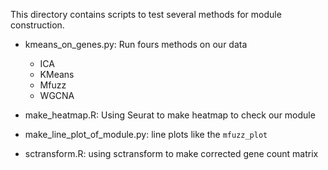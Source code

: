 This directory contains scripts to test several methods for module construction.

- kmeans_on_genes.py: Run fours methods on our data 
    - ICA
    - KMeans
    - Mfuzz
    - WGCNA
    
- make_heatmap.R: Using Seurat to make heatmap to check our module
- make_line_plot_of_module.py: line plots like the `mfuzz_plot`
- sctransform.R: using sctransform to make corrected gene count matrix